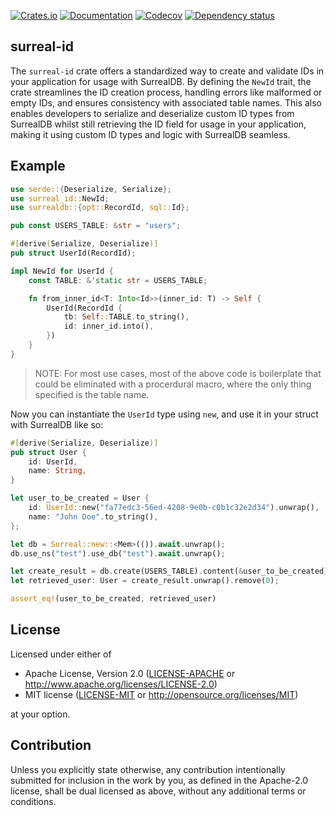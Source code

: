 [![Crates.io](https://img.shields.io/crates/v/surreal_id.svg)](https://crates.io/crates/surreal_id)
[![Documentation](https://docs.rs/surreal-id/badge.svg)](https://docs.rs/surreal-id/)
[![Codecov](https://codecov.io/github/liamwh/surreal-id/coverage.svg?branch=main)](https://codecov.io/gh/liamwh/surreal-id)
[![Dependency status](https://deps.rs/repo/github/liamwh/surreal-id/status.svg)](https://deps.rs/repo/github/liamwh/surreal-id)

## surreal-id

The `surreal-id` crate offers a standardized way to create and validate IDs in your application for usage with SurrealDB. By defining the `NewId` trait, the crate streamlines the ID creation process, handling errors like malformed or empty IDs, and ensures consistency with associated table names. This also enables developers to serialize and deserialize custom ID types from SurrealDB whilst still retrieving the ID field for usage in your application, making it using custom ID types and logic with SurrealDB seamless.

## Example

```rs
use serde::{Deserialize, Serialize};
use surreal_id::NewId;
use surrealdb::{opt::RecordId, sql::Id};

pub const USERS_TABLE: &str = "users";

#[derive(Serialize, Deserialize)]
pub struct UserId(RecordId);

impl NewId for UserId {
    const TABLE: &'static str = USERS_TABLE;

    fn from_inner_id<T: Into<Id>>(inner_id: T) -> Self {
        UserId(RecordId {
            tb: Self::TABLE.to_string(),
            id: inner_id.into(),
        })
    }
}
```

> NOTE: For most use cases, most of the above code is boilerplate that could be eliminated with a procerdural macro, where the only thing specified is the table name.

Now you can instantiate the `UserId` type using `new`, and use it in your struct with SurrealDB like so:

```rs
#[derive(Serialize, Deserialize)]
pub struct User {
    id: UserId,
    name: String,
}

let user_to_be_created = User {
    id: UserId::new("fa77edc3-56ed-4208-9e0b-c0b1c32e2d34").unwrap(),
    name: "John Doe".to_string(),
};

let db = Surreal::new::<Mem>(()).await.unwrap();
db.use_ns("test").use_db("test").await.unwrap();

let create_result = db.create(USERS_TABLE).content(&user_to_be_created).await;
let retrieved_user: User = create_result.unwrap().remove(0);

assert_eq!(user_to_be_created, retrieved_user)
```

## License

Licensed under either of

- Apache License, Version 2.0
  ([LICENSE-APACHE](LICENSE-APACHE) or http://www.apache.org/licenses/LICENSE-2.0)
- MIT license
  ([LICENSE-MIT](LICENSE-MIT) or http://opensource.org/licenses/MIT)

at your option.

## Contribution

Unless you explicitly state otherwise, any contribution intentionally submitted
for inclusion in the work by you, as defined in the Apache-2.0 license, shall be
dual licensed as above, without any additional terms or conditions.

